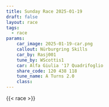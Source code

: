 ```yaml
---
title: Sunday Race 2025-01-19
draft: false
layout: race
tags:
  - race
params:
    car_image: 2025-01-19-car.png
    callout: Nürburgring Skills
    car_by: Rasj001
    tune_by: WScottis1
    car: Alfa Giulia '17 Quadrifoglio
    share_code: 120 438 118
    tune_name: A Turns 2.0
    class: 
---
```


{{< race >}}

